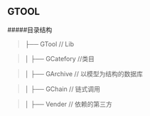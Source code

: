 
## GTOOL

#####目录结构

>├── GTool                        // Lib

>│   ├── GCatefory               //类目

>│   ├── GArchive               // 以模型为结构的数据库

>│   ├── GChain                 // 链式调用

>│   ├── Vender               // 依赖的第三方
